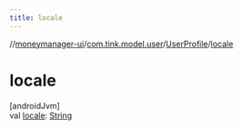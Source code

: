 ```yaml
---
title: locale
---
```

//[moneymanager-ui](../../../index.html)/[com.tink.model.user](../index.html)/[UserProfile](index.html)/[locale](locale.html)



# locale



[androidJvm]\
val [locale](locale.html): [String](https://kotlinlang.org/api/latest/jvm/stdlib/kotlin/-string/index.html)




